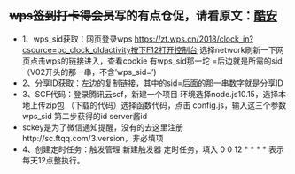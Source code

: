 ## ~~wps签到打卡得会员~~写的有点仓促，请看原文：[酷安](https://www.coolapk.com/feed/18644146?shareKey=NjAyZTVmM2FhZWY4NWVmNzJhYTE~&shareUid=2751597&shareFrom=com.coolapk.market_9.63)
- 1、wps_sid获取：网页登录wps  https://zt.wps.cn/2018/clock_in?csource=pc_clock_oldactivity按下F12打开控制台 选择network刷新一下网页点击wps的链接进入，查看cookie 有wps_sid那一坨 =后边就是所需的sid（V02开头的那一串，不含’wps_sid=’)
- 2、分享ID获取：左边的复制链接，其中的sid=后面的那一串数字就是分享ID
- 3、SCF代码：登录腾讯云scf，新建一个项目 环境选择node.js10.15，选择本地上传zip包 （下载的代码）选择函数代码，点击 config.js，输入这三个参数wps_sid  第二步获得的id  server酱id
- sckey是为了微信通知提醒，没有的去这里注册http://sc.ftqq.com/3.version，非必填项
- 4、创建定时任务：触发管理 新建触发器 定时任务，填入 0 0 12 * * * *  表示每天12点整执行。
